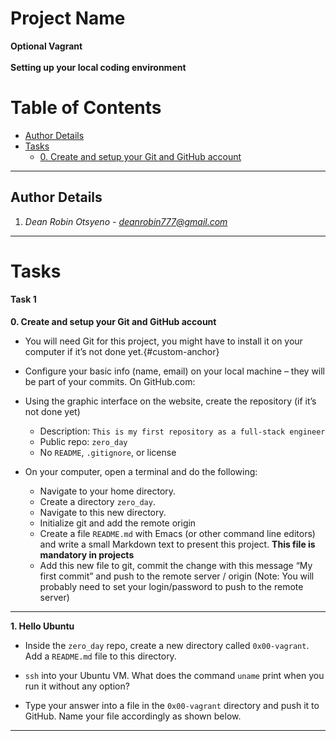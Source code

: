 # Project Name
**Optional Vagrant**
<br></br>
**Setting up your local coding environment**
# Table of Contents
- [Author Details](#author-details)
- [Tasks](#tasks)
	- [0. Create and setup your Git and GitHub account](#task-1)
---
## Author Details
1. *Dean Robin Otsyeno - deanrobin777@gmail.com*
---
# Tasks
#### Task 1
**0. Create and setup your Git and GitHub account**
- You will need Git for this project, you might have to install it on your computer if it’s not done yet.{#custom-anchor}

- Configure your basic info (name, email) on your local machine – they will be part of your commits.
On GitHub.com:

- Using the graphic interface on the website, create the repository (if it’s not done yet)
	- Description: `This is my first repository as a full-stack engineer`
	- Public repo: `zero_day`
	- No `README`, `.gitignore`, or license
- On your computer, open a terminal and do the following:

	- Navigate to your home directory.
	- Create a directory `zero_day`.
	- Navigate to this new directory.
	- Initialize git and add the remote origin
	- Create a file `README.md` with Emacs (or other command line editors) and write a small Markdown text to present this project. **This file is mandatory in projects**
	- Add this new file to git, commit the change with this message “My first commit” and push to the remote server / origin (Note: You will probably need to set your login/password to push to the remote server)
---
**1. Hello Ubuntu**
- Inside the `zero_day` repo, create a new directory called `0x00-vagrant`. Add a `README.md` file to this directory.

- `ssh` into your Ubuntu VM. What does the command `uname` print when you run it without any option?

- Type your answer into a file in the `0x00-vagrant` directory and push it to GitHub. Name your file accordingly as shown below.
---
